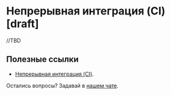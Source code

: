 # Непрерывная интеграция (CI) [draft]

//TBD

## Полезные ссылки

- [Непрерывная интеграция (CI)](https://less.works/ru/less/technical-excellence/test-driven-development).

Остались вопросы? Задавай в [нашем чате](https://t.me/technicalexcellenceru).
